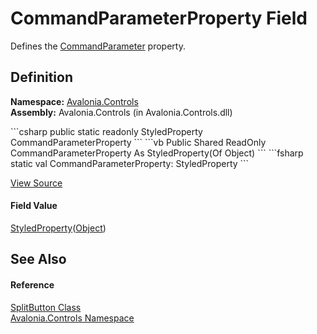 # CommandParameterProperty Field


Defines the <a href="P_Avalonia_Controls_SplitButton_CommandParameter">CommandParameter</a> property.



## Definition
**Namespace:** <a href="N_Avalonia_Controls">Avalonia.Controls</a>  
**Assembly:** Avalonia.Controls (in Avalonia.Controls.dll)

<Tabs groupId="api-code-preview">
<TabItem value="csharp" label="C#">
```csharp
public static readonly StyledProperty<Object?> CommandParameterProperty
```
</TabItem>
<TabItem value="vb" label="VB">
```vb
Public Shared ReadOnly CommandParameterProperty As StyledProperty(Of Object)
```
</TabItem>
<TabItem value="fsharp" label="F#">
```fsharp
static val CommandParameterProperty: StyledProperty<Object>
```
</TabItem>
</Tabs>



<a href="https://github.com/AvaloniaUI/Avalonia/tree/master/src/Avalonia.Controls/SplitButton/SplitButton.cs" title="View the source code">View Source</a>



#### Field Value
<a href="T_Avalonia_StyledProperty_1">StyledProperty</a>(<a href="https://learn.microsoft.com/dotnet/api/system.object" target="_blank" rel="noopener noreferrer">Object</a>)

## See Also


#### Reference
<a href="T_Avalonia_Controls_SplitButton">SplitButton Class</a>  
<a href="N_Avalonia_Controls">Avalonia.Controls Namespace</a>  

